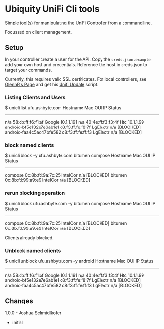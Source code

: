 # Ubiquity UniFi Cli tools

Simple tool(s) for manipulating the UniFi Controller from a command line.

Focussed on client management.

## Setup

In your controller create a user for the API.  Copy the `creds.json.example`
add your own host and credentials. Reference the host in creds.json to target
your commands.

Currently, this requires valid SSL certificates.  For local controllers, see
[GlennR's Page](https://GlennR.nl) and get his [Unifi Update](https://get.glennr.nl/unifi/update/unifi-update.sh)
script.

### Listing Clients and Users

  $ unicli list ufu.ashbyte.com
  Hostname                  Mac                OUI       IP           Status
  ------------------------  -----------------  --------  -----------  ---------
  n/a                       58:cb:ff:f6:f1:af  Google    10.1.1.191
  n/a                       40:4e:ff:f3:f3:4f  Htc       10.1.1.99
  android-bf5e132e7e6ab1e1  c8:f3:ff:fe:f8:7f  LgElectr  n/a          [BLOCKED]
  android-faa4c5ad47bfe582  c8:f3:ff:fe:ff:f3  LgElectr  n/a          [BLOCKED]

### block named clients

  $ unicli block -y ufu.ashbyte.com bitumen compose
  Hostname    Mac                OUI       IP    Status
  ----------  -----------------  --------  ----  ---------
  compose     0c:8b:fd:9a:7c:25  IntelCor  n/a   [BLOCKED]
  bitumen     0c:8b:fd:99:a9:e9  IntelCor  n/a   [BLOCKED]


### rerun blocking operation

  $ unicli block ufu.ashbyte.com -y bitumen compose
  Hostname    Mac                OUI       IP    Status
  ----------  -----------------  --------  ----  ---------
  compose     0c:8b:fd:9a:7c:25  IntelCor  n/a   [BLOCKED]
  bitumen     0c:8b:fd:99:a9:e9  IntelCor  n/a   [BLOCKED]

  Clients already blocked.


### Unblock named clients

  $ unicli unblock ufu.ashbyte.com -y android
  Hostname                  Mac                OUI       IP           Status
  ------------------------  -----------------  --------  -----------  ---------
  n/a                       58:cb:ff:f6:f1:af  Google    10.1.1.191
  n/a                       40:4e:ff:f3:f3:4f  Htc       10.1.1.99
  android-bf5e132e7e6ab1e1  c8:f3:ff:fe:f8:7f  LgElectr  n/a          [BLOCKED]
  android-faa4c5ad47bfe582  c8:f3:ff:fe:ff:f3  LgElectr  n/a          [BLOCKED]


## Changes

1.0.0 - Joshua Schmidlkofer
  - initial

